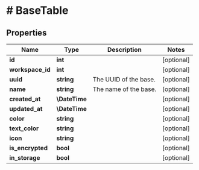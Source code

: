 # # BaseTable

## Properties

Name | Type | Description | Notes
------------ | ------------- | ------------- | -------------
**id** | **int** |  | [optional]
**workspace_id** | **int** |  | [optional]
**uuid** | **string** | The UUID of the base. | [optional]
**name** | **string** | The name of the base. | [optional]
**created_at** | **\DateTime** |  | [optional]
**updated_at** | **\DateTime** |  | [optional]
**color** | **string** |  | [optional]
**text_color** | **string** |  | [optional]
**icon** | **string** |  | [optional]
**is_encrypted** | **bool** |  | [optional]
**in_storage** | **bool** |  | [optional]


